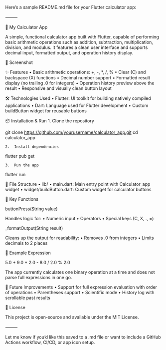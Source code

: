 Here’s a sample README.md file for your Flutter calculator app:

⸻

🧮 My Calculator App

A simple, functional calculator app built with Flutter, capable of performing basic arithmetic operations such as addition, subtraction, multiplication, division, and modulus. It features a clean user interface and supports decimal input, formatted output, and operation history display.

📱 Screenshot

✨ Features
	•	Basic arithmetic operations: +, -, *, /, %
	•	Clear (C) and backspace (X) functions
	•	Decimal number support
	•	Formatted result display (no trailing .0 for integers)
	•	Operation history preview above the result
	•	Responsive and visually clean button layout

🛠️ Technologies Used
	•	Flutter: UI toolkit for building natively compiled applications
	•	Dart: Language used for Flutter development
	•	Custom buildButton widget for reusable buttons

📦 Installation & Run
	1.	Clone the repository

git clone https://github.com/yourusername/calculator_app.git
cd calculator_app


	2.	Install dependencies

flutter pub get


	3.	Run the app

flutter run



📁 File Structure
	•	lib/
	•	main.dart: Main entry point with Calculator_app widget
	•	widget/buildButton.dart: Custom widget for calculator buttons

🔧 Key Functions

buttonPress(String value)

Handles logic for:
	•	Numeric input
	•	Operators
	•	Special keys (C, X, ., =)

_formatOutput(String result)

Cleans up the output for readability:
	•	Removes .0 from integers
	•	Limits decimals to 2 places

🧪 Example Expression

5.0 + 9.0 * 2.0 - 8.0 / 2.0 % 2.0

The app currently calculates one binary operation at a time and does not parse full expressions in one go.

🚀 Future Improvements
	•	Support for full expression evaluation with order of operations
	•	Parentheses support
	•	Scientific mode
	•	History log with scrollable past results

📄 License

This project is open-source and available under the MIT License.

⸻

Let me know if you’d like this saved to a .md file or want to include a GitHub Actions workflow, CI/CD, or app icon setup.
